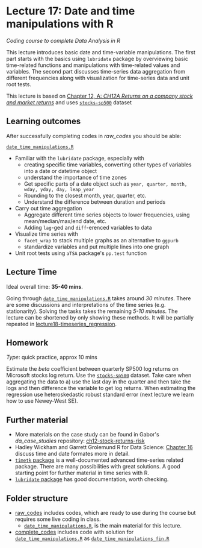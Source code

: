 # Lecture 17: Date and time manipulations with R
*Coding course to complete Data Analysis in R*

This lecture introduces basic date and time-variable manipulations. The first part starts with the basics using `lubridate` package by overviewing basic time-related functions and manipulations with time-related values and variables. The second part discusses time-series data aggregation from different frequencies along with visualization for time-series data and unit root tests.

This lecture is based on [Chapter 12, A: *CH12A Returns on a company stock and market returns*](https://gabors-data-analysis.com/casestudies/#ch12a-returns-on-a-company-stock-and-market-returns) and uses [`stocks-sp500`](https://gabors-data-analysis.com/datasets/#stocks-sp500) dataset

## Learning outcomes
After successfully completing codes in *raw_codes* you should be able:

[`date_time_manipulations.R`](https://github.com/gabors-data-analysis/da-coding-rstats/blob/main/lecture17_dates_n_times/raw_codes/date_time_manipulations.R)
  - Familiar with the `lubridate` package, especially with
    - creating specific time variables, converting other types of variables into a date or datetime object
    - understand the importance of time zones
    - Get specific parts of a date object such as `year, quarter, month, wday, yday, day, leap_year`
    - Rounding to the closest month, year, quarter, etc.
    - Understand the difference between duration and periods
  - Carry out time aggregation
    - Aggregate different time series objects to lower frequencies, using mean/median/max/end date, etc.
    - Adding `lag`-ged and `diff`-erenced variables to data
  - Visualize time series with
    - `facet_wrap` to stack multiple graphs as an alternative to `ggpurb`
    - standardize variables and put multiple lines into one graph   
  - Unit root tests using `aTSA` package's `pp.test` function

## Lecture Time

Ideal overall time: **35-40 mins**.

Going through [`date_time_manipulations.R`](https://github.com/gabors-data-analysis/da-coding-rstats/blob/main/lecture17_dates_n_times/raw_codes/date_time_manipulations.R) takes around *30 minutes*. There are some discussions and interpretations of the time series (e.g. stationarity). Solving the tasks takes the remaining *5-10 minutes*. The lecture can be shortened by only showing these methods. It will be partially repeated in [lecture18-timeseries_regression](https://github.com/gabors-data-analysis/da-coding-rstats/blob/main/lecture18_timeseries_regression).


## Homework

*Type*: quick practice, approx 10 mins

Estimate the *beta* coefficient between quarterly SP500 log returns on Microsoft stocks log return. Use the [`stocks-sp500`](https://gabors-data-analysis.com/datasets/#stocks-sp500) dataset. Take care when aggregating the data to a) use the last day in the quarter and then take the logs and then difference the variable to get log returns. When estimating the regression use heteroskedastic robust standard error (next lecture we learn how to use Newey-West SE).


## Further material

  - More materials on the case study can be found in Gabor's *da_case_studies* repository: [ch12-stock-returns-risk](https://github.com/gabors-data-analysis/da_case_studies/blob/master/ch12-stock-returns-risk/ch12-stock-returns-risk.R)
  - Hadley Wickham and Garrett Grolemund R for Data Science: [Chapter 16](https://r4ds.had.co.nz/dates-and-times.html) discuss time and date formates more in detail.
  - [`timetk` package](https://business-science.github.io/timetk/index.html) is a well-documented advanced time-series related package. There are many possibilities with great solutions. A good starting point for further material in time series with R.
  - [`lubridate` package](https://lubridate.tidyverse.org/index.html) has good documentation, worth checking.

## Folder structure
  
  - [raw_codes](https://github.com/gabors-data-analysis/da-coding-rstats/edit/main/lecture17_dates_n_times/raw_codes) includes codes, which are ready to use during the course but requires some live coding in class.
    - [`date_time_manipulations.R`](https://github.com/gabors-data-analysis/da-coding-rstats/blob/main/lecture17_dates_n_times/raw_codes/date_time_manipulations.R), is the main material for this lecture.
  - [complete_codes](https://github.com/gabors-data-analysis/da-coding-rstats/edit/main/lecture17_dates_n_times/complete_codes) includes code with solution for [`date_time_manipulations.R`](https://github.com/gabors-data-analysis/da-coding-rstats/blob/main/lecture17_dates_n_times/raw_codes/date_time_manipulations.R) as [`date_time_manipulations_fin.R`](https://github.com/gabors-data-analysis/da-coding-rstats/blob/main/lecture17_dates_n_times/complete_codes/date_time_manipulations_fin.R)

